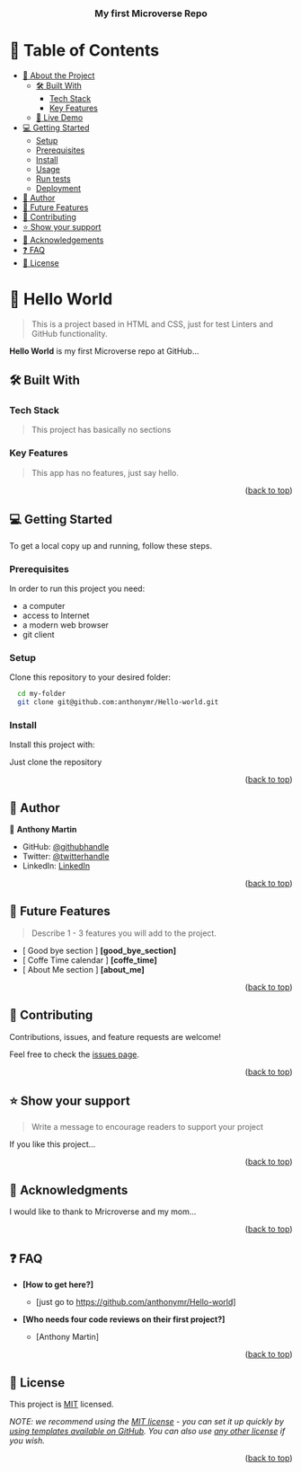 <a name="readme-top"></a>
<div align="center">

  <h3><b>My first Microverse Repo</b></h3>

</div>

<!-- TABLE OF CONTENTS -->

# 📗 Table of Contents

- [📖 About the Project](#about-project)
  - [🛠 Built With](#built-with)
    - [Tech Stack](#tech-stack)
    - [Key Features](#key-features)
  - [🚀 Live Demo](#live-demo)
- [💻 Getting Started](#getting-started)
  - [Setup](#setup)
  - [Prerequisites](#prerequisites)
  - [Install](#install)
  - [Usage](#usage)
  - [Run tests](#run-tests)
  - [Deployment](#triangular_flag_on_post-deployment)
- [👥 Author](#author)
- [🔭 Future Features](#future-features)
- [🤝 Contributing](#contributing)
- [⭐️ Show your support](#support)
- [🙏 Acknowledgements](#acknowledgements)
- [❓ FAQ](#faq)
- [📝 License](#license)


<!-- PROJECT DESCRIPTION -->

# 📖 Hello World

> This is a project based in HTML and CSS, just for test Linters and GitHub functionality.

**Hello World** is my first Microverse repo at GitHub...

## 🛠 Built With <a name="built-with"></a>

### Tech Stack <a name="tech-stack"></a>

> This project has basically no sections


<!-- Features -->

### Key Features <a name="key-features"></a>

> This app has no features, just say hello.

<p align="right">(<a href="#readme-top">back to top</a>)</p>

## 💻 Getting Started <a name="getting-started"></a>

To get a local copy up and running, follow these steps.

### Prerequisites

In order to run this project you need:

- a computer
- access to Internet
- a modern web browser
- git client

### Setup

Clone this repository to your desired folder:

```sh
  cd my-folder
  git clone git@github.com:anthonymr/Hello-world.git
```

### Install

Install this project with:

Just clone the repository


<p align="right">(<a href="#readme-top">back to top</a>)</p>

<!-- AUTHOR -->

## 👥 Author <a name="author"></a>

👤 **Anthony Martin**

- GitHub: [@githubhandle](https://github.com/anthonymr)
- Twitter: [@twitterhandle](https://twitter.com/anthonymr)
- LinkedIn: [LinkedIn](https://linkedin.com/in/anthonymr)

<p align="right">(<a href="#readme-top">back to top</a>)</p>

<!-- FUTURE FEATURES -->

## 🔭 Future Features <a name="future-features"></a>

> Describe 1 - 3 features you will add to the project.

- [ Good bye section ] **[good_bye_section]**
- [ Coffe Time calendar ] **[coffe_time]**
- [ About Me section ] **[about_me]**

<p align="right">(<a href="#readme-top">back to top</a>)</p>

<!-- CONTRIBUTING -->

## 🤝 Contributing <a name="contributing"></a>

Contributions, issues, and feature requests are welcome!

Feel free to check the [issues page](../../issues/).

<p align="right">(<a href="#readme-top">back to top</a>)</p>

<!-- SUPPORT -->

## ⭐️ Show your support <a name="support"></a>

> Write a message to encourage readers to support your project

If you like this project...

<p align="right">(<a href="#readme-top">back to top</a>)</p>

<!-- ACKNOWLEDGEMENTS -->

## 🙏 Acknowledgments <a name="acknowledgements"></a>

I would like to thank to Mricroverse and my mom...

<p align="right">(<a href="#readme-top">back to top</a>)</p>

<!-- FAQ (optional) -->

## ❓ FAQ <a name="faq"></a>

- **[How to get here?]**

  - [just go to https://github.com/anthonymr/Hello-world]

- **[Who needs four code reviews on their first project?]**

  - [Anthony Martin]

<p align="right">(<a href="#readme-top">back to top</a>)</p>

<!-- LICENSE -->

## 📝 License <a name="license"></a>

This project is [MIT](./LICENSE) licensed.

_NOTE: we recommend using the [MIT license](https://choosealicense.com/licenses/mit/) - you can set it up quickly by [using templates available on GitHub](https://docs.github.com/en/communities/setting-up-your-project-for-healthy-contributions/adding-a-license-to-a-repository). You can also use [any other license](https://choosealicense.com/licenses/) if you wish._

<p align="right">(<a href="#readme-top">back to top</a>)</p>
